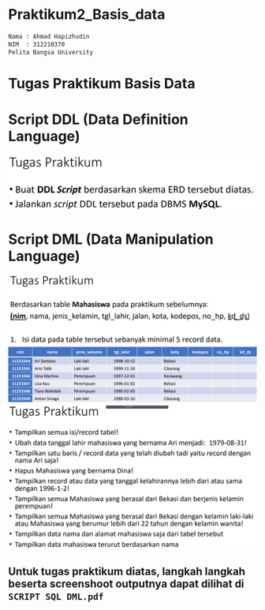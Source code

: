 # Praktikum2_Basis_data
```
Nama : Ahmad Hapizhudin
NIM  : 312210370
Pelita Bangsa University
```
# Tugas Praktikum Basis Data 
# Script DDL (Data Definition Language)
![](https://github.com/hafizalkariem/Praktikum2_Basis_data/blob/main/img/Screenshot%202023-04-09%20073258.png)
# Script DML (Data Manipulation Language)
![](https://github.com/hafizalkariem/Praktikum2_Basis_data/blob/main/img/Screenshot%202023-04-09%20073451.png)
![](https://github.com/hafizalkariem/Praktikum2_Basis_data/blob/main/img/Screenshot%202023-04-09%20073528.png)

## Untuk tugas praktikum diatas, langkah langkah beserta screenshoot outputnya dapat dilihat di `SCRIPT SQL DML.pdf`

